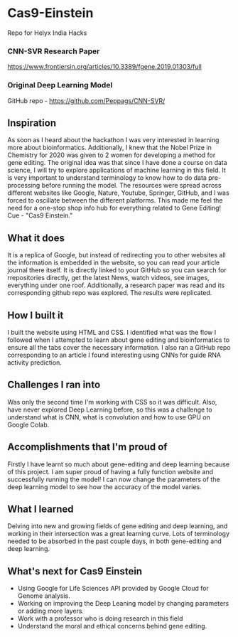 # Cas9-Einstein
Repo for Helyx India Hacks

### CNN-SVR Research Paper
https://www.frontiersin.org/articles/10.3389/fgene.2019.01303/full

### Original Deep Learning Model
GitHub repo - https://github.com/Peppags/CNN-SVR/

## Inspiration
As soon as I heard about the hackathon I was very interested in learning more about bioinformatics. Additionally, I knew that the Nobel Prize in Chemistry for 2020 was given to 2 women for developing a method for gene editing. The original idea was that since I have done a course on data science, I will try to explore applications of machine learning in this field. It is very important to understand terminology to know how to do data pre-processing before running the model. The resources were spread across different websites like Google, Nature, Youtube, Springer, GitHub, and I was forced to oscillate between the different platforms. This made me feel the need for a one-stop shop info hub for everything related to Gene Editing! Cue - "Cas9 Einstein."

## What it does
It is a replica of Google, but instead of redirecting you to other websites all the information is embedded in the website, so you can read your article journal there itself. It is directly linked to your GitHub so you can search for rrepositories directly, get the latest News, watch videos, see images, everything under one roof. Additionally, a research paper was read and its corresponding github repo was explored. The results were replicated.

## How I built it
I built the website using HTML and CSS. I identified what was the flow I followed when I attempted to learn about gene editing and bioinformatics to ensure all the tabs cover the necessary information. I also ran a GitHub repo corresponding to an article I found interesting using CNNs for guide RNA activity prediction.

## Challenges I ran into
Was only the second time I'm working with CSS so it was difficult. Also, have never explored Deep Learning before, so this was a challenge to understand what is CNN, what is convolution and how to use GPU on Google Colab.

## Accomplishments that I'm proud of
Firstly I have learnt so much about gene-editing and deep learning because of this project. I am super proud of having a fully function website and successfully running the model! I can now change the parameters of the deep learning model to see how the accuracy of the model varies. 

## What I learned
Delving into new and growing fields of gene editing and deep learning, and working in their intersection was a great learning curve. Lots of terminology needed to be absorbed in the past couple days, in both gene-editing and deep learning.

## What's next for Cas9 Einstein
* Using Google for Life Sciences API provided by Google Cloud for Genome analysis.
* Working on improving the Deep Leaning model by changing parameters or adding more layers. 
* Work with a professor who is doing research in this field
* Understand the moral and ethical concerns behind gene editing.

